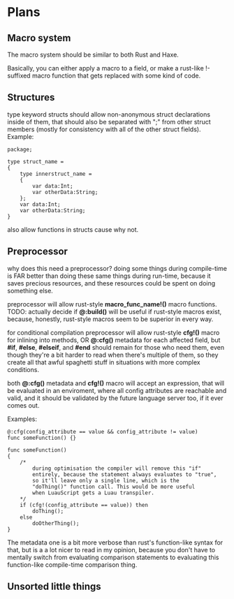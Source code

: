 # Plans

## Macro system

The macro system should be similar to both Rust and Haxe.

Basically, you can either apply a macro to a field, or make a rust-like !-suffixed macro function that gets replaced with some kind of code.

## Structures

type keyword structs should allow non-anonymous struct declarations inside of them, that should also be separated with ";" from other struct members (mostly for consistency with all of the other struct fields). Example:

``` unknown
package;

type struct_name =
{
    type innerstruct_name =
    {
        var data:Int;
        var otherData:String;
    };
    var data:Int;
    var otherData:String;
}
```

also allow functions in structs cause why not.

## Preprocessor

why does this need a preprocessor? doing some things during compile-time is FAR better than doing these same things during run-time, because it saves precious resources, and these resources could be spent on doing something else.

preprocessor will allow rust-style **macro_func_name!()** macro functions. TODO: actually decide if **@:build()** will be useful if rust-style macros exist, because, honestly, rust-style macros seem to be superior in every way.

for conditional compilation preprocessor will allow rust-style **cfg!()** macro for inlining into methods, OR **@:cfg()** metadata for each affected field, but **#if**, **#else**, **#elseif**, and **#end** should remain for those who need them, even though they're a bit harder to read when there's multiple of them, so they create all that awful spaghetti stuff in situations with more complex conditions.

both **@:cfg()** metadata and **cfg!()** macro will accept an expression, that will be evaluated in an enviroment, where all config attributes are reachable and valid, and it should be validated by the future language server too, if it ever comes out.

Examples:

``` unknown
@:cfg(config_attribute == value && config_attribute != value)
func someFunction() {}
```

``` unknown
func someFunction()
{
    /*
        during optimisation the compiler will remove this "if"
        entirely, because the statement always evaluates to "true",
        so it'll leave only a single line, which is the
        "doThing()" function call. This would be more useful
        when LuauScript gets a Luau transpiler.
    */
    if (cfg!(config_attribute == value)) then
        doThing();
    else
        doOtherThing();
}
```

The metadata one is a bit more verbose than rust's function-like syntax for that, but is a a lot nicer to read in my opinion, because you don't have to mentally switch from evaluating comparison statements to evaluating this function-like compile-time comparison thing.

## Unsorted little things
